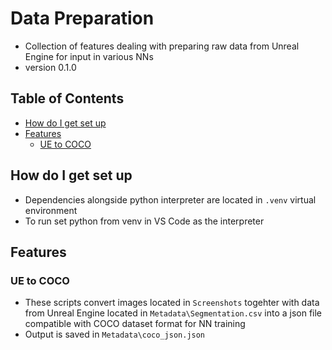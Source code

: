 # Data Preparation  <!-- omit in toc -->

- Collection of features dealing with preparing raw data from Unreal Engine for input in various NNs
- version 0.1.0

## Table of Contents  <!-- omit in toc -->

- [How do I get set up](#how-do-i-get-set-up)
- [Features](#features)
  - [UE to COCO](#ue-to-coco)

## How do I get set up

- Dependencies alongside python interpreter are located in `.venv` virtual environment
- To run set python from venv in VS Code as the interpreter

## Features

### UE to COCO

- These scripts convert images located in `Screenshots` togehter with data from Unreal Engine located in `Metadata\Segmentation.csv` into a json file compatible with COCO dataset format for NN training
- Output is saved in `Metadata\coco_json.json`
